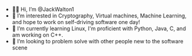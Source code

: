 - 🤙🏻 Hi, I’m @JackWalton1
- 🧐 I’m interested in Cryptography, Virtual machines, Machine Learning, and hope to work on self-driving software one day!
- 🌱 I’m currently learning Linux, I'm proficient with Python, Java, C, and am working on C++.
- 🎉 I’m looking to problem solve with other people new to the software scene
